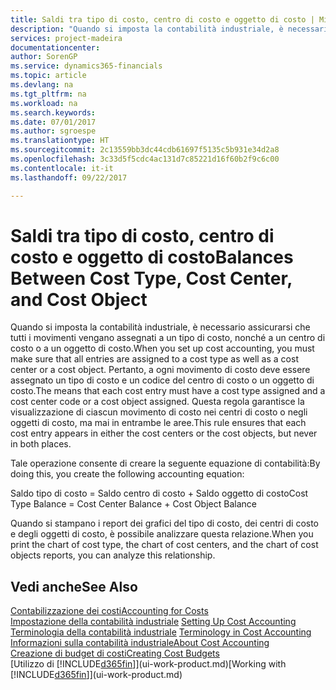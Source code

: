 ```yaml
---
title: Saldi tra tipo di costo, centro di costo e oggetto di costo | Microsoft Docs
description: "Quando si imposta la contabilità industriale, è necessario assicurarsi che tutti i movimenti vengano assegnati a un tipo di costo, nonché a un centro di costo o a un oggetto di costo. Pertanto, a ogni movimento di costo deve essere assegnato un tipo di costo e un codice del centro di costo o un oggetto di costo. Questa regola garantisce la visualizzazione di ciascun movimento di costo nei centri di costo o negli oggetti di costo, ma mai in entrambe le aree."
services: project-madeira
documentationcenter: 
author: SorenGP
ms.service: dynamics365-financials
ms.topic: article
ms.devlang: na
ms.tgt_pltfrm: na
ms.workload: na
ms.search.keywords: 
ms.date: 07/01/2017
ms.author: sgroespe
ms.translationtype: HT
ms.sourcegitcommit: 2c13559bb3dc44cdb61697f5135c5b931e34d2a8
ms.openlocfilehash: 3c33d5f5cdc4ac131d7c85221d16f60b2f9c6c00
ms.contentlocale: it-it
ms.lasthandoff: 09/22/2017

---
```

# <a name="balances-between-cost-type-cost-center-and-cost-object"></a><span data-ttu-id="7e513-105">Saldi tra tipo di costo, centro di costo e oggetto di costo</span><span class="sxs-lookup"><span data-stu-id="7e513-105">Balances Between Cost Type, Cost Center, and Cost Object</span></span>
<span data-ttu-id="7e513-106">Quando si imposta la contabilità industriale, è necessario assicurarsi che tutti i movimenti vengano assegnati a un tipo di costo, nonché a un centro di costo o a un oggetto di costo.</span><span class="sxs-lookup"><span data-stu-id="7e513-106">When you set up cost accounting, you must make sure that all entries are assigned to a cost type as well as a cost center or a cost object.</span></span> <span data-ttu-id="7e513-107">Pertanto, a ogni movimento di costo deve essere assegnato un tipo di costo e un codice del centro di costo o un oggetto di costo.</span><span class="sxs-lookup"><span data-stu-id="7e513-107">The means that each cost entry must have a cost type assigned and a cost center code or a cost object assigned.</span></span> <span data-ttu-id="7e513-108">Questa regola garantisce la visualizzazione di ciascun movimento di costo nei centri di costo o negli oggetti di costo, ma mai in entrambe le aree.</span><span class="sxs-lookup"><span data-stu-id="7e513-108">This rule ensures that each cost entry appears in either the cost centers or the cost objects, but never in both places.</span></span>  

 <span data-ttu-id="7e513-109">Tale operazione consente di creare la seguente equazione di contabilità:</span><span class="sxs-lookup"><span data-stu-id="7e513-109">By doing this, you create the following accounting equation:</span></span>  

 <span data-ttu-id="7e513-110">Saldo tipo di costo = Saldo centro di costo + Saldo oggetto di costo</span><span class="sxs-lookup"><span data-stu-id="7e513-110">Cost Type Balance = Cost Center Balance + Cost Object Balance</span></span>  

 <span data-ttu-id="7e513-111">Quando si stampano i report dei grafici del tipo di costo, dei centri di costo e degli oggetti di costo, è possibile analizzare questa relazione.</span><span class="sxs-lookup"><span data-stu-id="7e513-111">When you print the chart of cost type, the chart of cost centers, and the chart of cost objects reports, you can analyze this relationship.</span></span>  

## <a name="see-also"></a><span data-ttu-id="7e513-112">Vedi anche</span><span class="sxs-lookup"><span data-stu-id="7e513-112">See Also</span></span>  
[<span data-ttu-id="7e513-113">Contabilizzazione dei costi</span><span class="sxs-lookup"><span data-stu-id="7e513-113">Accounting for Costs</span></span>](finance-manage-cost-accounting.md)  
 <span data-ttu-id="7e513-114">[Impostazione della contabilità industriale](finance-set-up-cost-accounting.md) </span><span class="sxs-lookup"><span data-stu-id="7e513-114">[Setting Up Cost Accounting](finance-set-up-cost-accounting.md) </span></span>  
 <span data-ttu-id="7e513-115">[Terminologia della contabilità industriale](finance-terminology-in-cost-accounting.md) </span><span class="sxs-lookup"><span data-stu-id="7e513-115">[Terminology in Cost Accounting](finance-terminology-in-cost-accounting.md) </span></span>  
 [<span data-ttu-id="7e513-116">Informazioni sulla contabilità industriale</span><span class="sxs-lookup"><span data-stu-id="7e513-116">About Cost Accounting</span></span>](finance-about-cost-accounting.md)  
 [<span data-ttu-id="7e513-117">Creazione di budget di costi</span><span class="sxs-lookup"><span data-stu-id="7e513-117">Creating Cost Budgets</span></span>](finance-create-cost-budgets.md)  
 <span data-ttu-id="7e513-118">[Utilizzo di [!INCLUDE[d365fin](includes/d365fin_md.md)]](ui-work-product.md)</span><span class="sxs-lookup"><span data-stu-id="7e513-118">[Working with [!INCLUDE[d365fin](includes/d365fin_md.md)]](ui-work-product.md)</span></span>

